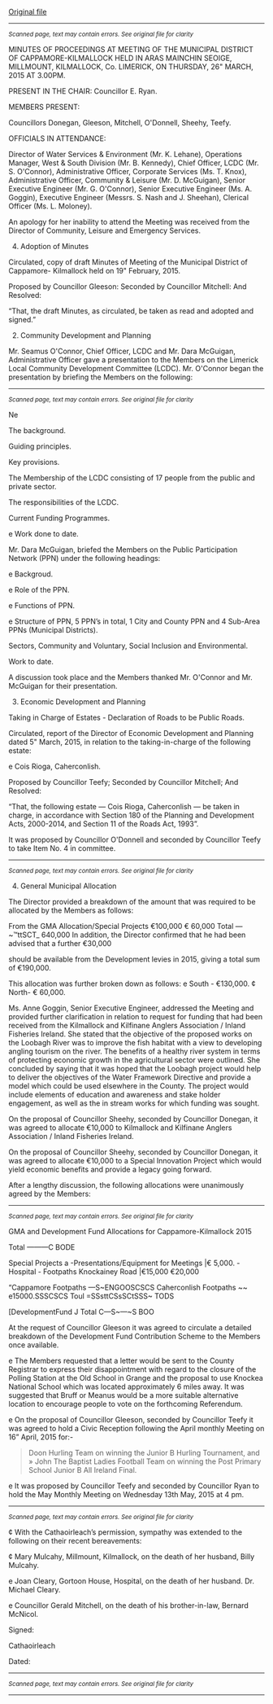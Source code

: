 [Original file](https://www.limerick.ie/sites/default/files/media/documents/2017-07/02_minutes_26th_march2c_2015.pdf)

---
*<small>Scanned page, text may contain errors. See original file for clarity</small>*  

MINUTES OF PROCEEDINGS AT MEETING OF THE MUNICIPAL
DISTRICT OF CAPPAMORE-KILMALLOCK HELD IN ARAS MAINCHIN
SEOIGE, MILLMOUNT, KILMALLOCK, Co. LIMERICK, ON THURSDAY,
26" MARCH, 2015 AT 3.00PM.

PRESENT IN THE CHAIR: Councillor E. Ryan.

MEMBERS PRESENT:

Councillors Donegan, Gleeson, Mitchell, O'Donnell, Sheehy, Teefy.

OFFICIALS IN ATTENDANCE:

Director of Water Services & Environment (Mr. K. Lehane), Operations Manager,
West & South Division (Mr. B. Kennedy), Chief Officer, LCDC (Mr. S. O'Connor),
Administrative Officer, Corporate Services (Ms. T. Knox), Administrative Officer,
Community & Leisure (Mr. D. McGuigan), Senior Executive Engineer (Mr. G.
O'Connor), Senior Executive Engineer (Ms. A. Goggin), Executive Engineer (Messrs.
S. Nash and J. Sheehan), Clerical Officer (Ms. L. Moloney).

An apology for her inability to attend the Meeting was received from the Director of
Community, Leisure and Emergency Services.

4. Adoption of Minutes

Circulated, copy of draft Minutes of Meeting of the Municipal District of Cappamore-
Kilmallock held on 19" February, 2015.

Proposed by Councillor Gleeson:
Seconded by Councillor Mitchell:
And Resolved:

“That, the draft Minutes, as circulated, be taken as read and adopted and signed.”

2. Community Development and Planning

Mr. Seamus O'Connor, Chief Officer, LCDC and Mr. Dara McGuigan, Administrative
Officer gave a presentation to the Members on the Limerick Local Community
Development Committee (LCDC). Mr. O'Connor began the presentation by briefing
the Members on the following:


---
*<small>Scanned page, text may contain errors. See original file for clarity</small>*  

Ne

The background.

Guiding principles.

Key provisions.

The Membership of the LCDC consisting of 17 people from the public and
private sector.

The responsibilities of the LCDC.

Current Funding Programmes.

e Work done to date.

Mr. Dara McGuigan, briefed the Members on the Public Participation Network (PPN)
under the following headings:

e Backgroud.

e Role of the PPN.

e Functions of PPN.

e Structure of PPN, 5 PPN’s in total, 1 City and County PPN and 4 Sub-Area
PPNs (Municipal Districts).

Sectors, Community and Voluntary, Social Inclusion and Environmental.

Work to date.

A discussion took place and the Members thanked Mr. O'Connor and Mr. McGuigan
for their presentation.

3. Economic Development and Planning

Taking in Charge of Estates - Declaration of Roads to be
Public Roads.

Circulated, report of the Director of Economic Development and Planning dated 5"
March, 2015, in relation to the taking-in-charge of the following estate:

e Cois Rioga, Caherconlish.

Proposed by Councillor Teefy;
Seconded by Councillor Mitchell;
And Resolved:

“That, the following estate — Cois Rioga, Caherconlish — be taken in charge, in
accordance with Section 180 of the Planning and Development Acts, 2000-2014, and
Section 11 of the Roads Act, 1993”.

It was proposed by Councillor O'Donnell and seconded by Councillor Teefy to take
Item No. 4 in committee.


---
*<small>Scanned page, text may contain errors. See original file for clarity</small>*  

4. General Municipal Allocation

The Director provided a breakdown of the amount that was required to be allocated
by the Members as follows:

From the GMA Allocation/Special Projects €100,000
€ 60,000
Total —~™ttSCT_ 640,000
In addition, the Director confirmed that he had been advised that a further €30,000

should be available from the Development levies in 2015, giving a total sum of
€190,000.

This allocation was further broken down as follows:
e South - €130,000.
¢ North- € 60,000.

Ms. Anne Goggin, Senior Executive Engineer, addressed the Meeting and provided
further clarification in relation to request for funding that had been received from the
Kilmallock and Kilfinane Anglers Association / Inland Fisheries Ireland. She stated
that the objective of the proposed works on the Loobagh River was to improve the
fish habitat with a view to developing angling tourism on the river. The benefits of a
healthy river system in terms of protecting economic growth in the agricultural sector
were outlined. She concluded by saying that it was hoped that the Loobagh project
would help to deliver the objectives of the Water Framework Directive and provide a
model which could be used elsewhere in the County. The project would include
elements of education and awareness and stake holder engagement, as well as the
in stream works for which funding was sought.

On the proposal of Councillor Sheehy, seconded by Councillor Donegan, it was
agreed to allocate €10,000 to Kilmallock and Kilfinane Anglers Association / Inland
Fisheries Ireland.

On the proposal of Councillor Sheehy, seconded by Councillor Donegan, it was
agreed to allocate €10,000 to a Special Innovation Project which would yield
economic benefits and provide a legacy going forward.

After a lengthy discussion, the following allocations were unanimously agreed by the
Members:


---
*<small>Scanned page, text may contain errors. See original file for clarity</small>*  

GMA and Development Fund Allocations for Cappamore-Kilmallock 2015

Total ———C BODE

Special Projects a
-Presentations/Equipment for Meetings |€ 5,000.
-Hospital - Footpaths Knockainey Road |€15,000
€20,000

“Cappamore Footpaths —S~ENGOOSCSCS
Caherconlish Footpaths ~~ e15000.SSSCSCS
Toul =SSsttCSsSCtSSS~ TODS

[DevelopmentFund J
Total C—S~—~S BOO

At the request of Councillor Gleeson it was agreed to circulate a detailed breakdown
of the Development Fund Contribution Scheme to the Members once available.

e The Members requested that a letter would be sent to the County Registrar to
express their disappointment with regard to the closure of the Polling Station at
the Old School in Grange and the proposal to use Knockea National School
which was located approximately 6 miles away. It was suggested that Bruff or
Meanus would be a more suitable alternative location to encourage people to
vote on the forthcoming Referendum.

e On the proposal of Councillor Gleeson, seconded by Councillor Teefy it was
agreed to hold a Civic Reception following the April monthly Meeting on 16”
April, 2015 for:-

> Doon Hurling Team on winning the Junior B Hurling Tournament, and
» John The Baptist Ladies Football Team on winning the Post Primary School
Junior B All Ireland Final.

e It was proposed by Councillor Teefy and seconded by Councillor Ryan to hold
the May Monthly Meeting on Wednesday 13th May, 2015 at 4 pm.


---
*<small>Scanned page, text may contain errors. See original file for clarity</small>*  

¢ With the Cathaoirleach’s permission, sympathy was extended to the following on
their recent bereavements:

¢ Mary Mulcahy, Millmount, Kilmallock, on the death of her husband, Billy
Mulcahy.

e Joan Cleary, Gortoon House, Hospital, on the death of her husband. Dr.
Michael Cleary.

e Councillor Gerald Mitchell, on the death of his brother-in-law, Bernard
McNicol.

Signed:

Cathaoirleach

Dated:



---
*<small>Scanned page, text may contain errors. See original file for clarity</small>*  



---
